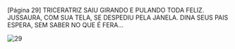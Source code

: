 [Página 29]
TRICERATRIZ SAIU GIRANDO E PULANDO TODA FELIZ.
JUSSAURA, COM SUA TELA, SE DESPEDIU PELA JANELA.
DINA SEUS PAIS ESPERA, SEM SABER NO QUE É FERA...


![29](./img/page_29-01.jpg)
